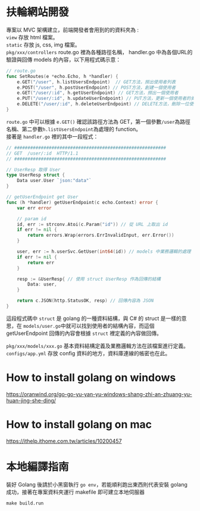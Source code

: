 # 扶輪網站開發

專案以 MVC 架構建立，前端開發者會用到的的資料夾為 :  
`view` 存放 html 檔案。  
`static` 存放 js, css, img 檔案。  
`pkg/xxx/controllers` route.go 裡為各種路徑名稱， handler.go 中為各個URL的驗證與回傳 models 的內容，以下用程式碼示意：  
```go
// route.go
func SetRoutes(e *echo.Echo, h *handler) {
	e.GET("/user", h.listUsersEndpoint)  // GET方法，撈出使用者列表
	e.POST("/user", h.postUserEndpoint) // POST方法，創建一個使用者
	e.GET("/user/:id", h.getUserEndpoint) // GET方法，撈出一個使用者
	e.PUT("/user/:id", h.updateUserEndpoint) // PUT方法，更新一個使用者的資料
	e.DELETE("/user/:id", h.deleteUserEndpoint) // DELETE方法，刪除一位使用者
}
```
`route.go` 中可以根據 `e.GET()` 確認該路徑方法為 GET，第一個參數`/user`為路徑名稱、第二參數`h.listUsersEndpoint`為處理的 function。  
接著是 `handler.go` 裡的其中一段程式：  
```go
// #########################################################
// GET  /user/:id  HTTP/1.1
// #########################################################

// UserResp 取得 User
type UserResp struct {
	Data user.User `json:"data"`
}

// getUserEndpoint get User
func (h *handler) getUserEndpoint(c echo.Context) error {
	var err error

	// param id
	id, err := strconv.Atoi(c.Param("id")) // 從 URL 上取出 id
	if err != nil {
		return errors.Wrap(errors.ErrInvalidInput, err.Error())
	}

	user, err := h.userSvc.GetUser(int64(id)) // models 中業務邏輯的處理
	if err != nil {
		return err
	}

	resp := &UserResp{ // 使用 struct UserResp 作為回傳的結構
		Data: user,
	}

	return c.JSON(http.StatusOK, resp) // 回傳內容為 JSON
}
```
這段程式碼中 `struct` 是 golang 的一種資料結構，與 C# 的 struct 是一樣的意思，在 `models/user.go`中就可以找到使用者的結構內容，而這個 getUserEndpoint 回傳的內容會根據 `struct` 裡定義的內容做回傳。
  
`pkg/xxx/models/xxx.go`  基本資料結構定義及業務邏輯方法在該檔案進行定義。  
`configs/app.yml` 存放 config 資料的地方，資料庫連線的帳密也在此。  

# How to install golang on windows 
https://oranwind.org/go-go-yu-yan-yu-windows-shang-zhi-an-zhuang-yu-huan-jing-she-ding/
  
# How to install golang on mac
https://ithelp.ithome.com.tw/articles/10200457

# 本地編譯指南
裝好 Golang 後請於小黑窗執行 `go env`，若能順利跑出東西則代表安裝 golang 成功，接著在專案資料夾運行 makefile 即可建立本地伺服器
```cmd
make build.run
```
